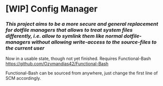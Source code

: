 # [WIP] Config Manager
### _This project aims to be a more secure and general replacement for dotfile managers that allows to treat system files differently, i.e. allow to symlink them like normal dotfile-managers without allowing write-access to the source-files to the current user_

Now in a usable state, though not yet finished.
Requires Functional-Bash  
https://github.com/Ozymandias42/Functional-Bash

Functional-Bash can be sourced from anywhere, just change the first line of SCM accordingly.
